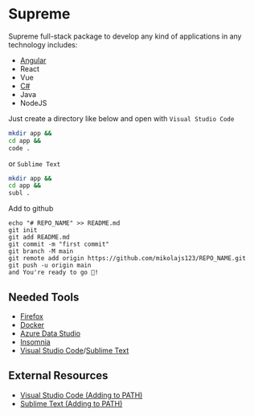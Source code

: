 # Supreme
Supreme full-stack package to develop any kind of applications in any technology includes:
* [Angular](https://github.com/mikolajs123/Supreme/tree/main/Angular)
* React
* Vue
* [C#](https://github.com/mikolajs123/Supreme/tree/main/C%23)
* Java
* NodeJS

Just create a directory like below and open with `Visual Studio Code`
```sh
mkdir app &&
cd app &&
code .
```
or `Sublime Text`
```sh
mkdir app &&
cd app &&
subl .
```
Add to github
```
echo "# REPO_NAME" >> README.md
git init
git add README.md
git commit -m "first commit"
git branch -M main
git remote add origin https://github.com/mikolajs123/REPO_NAME.git
git push -u origin main
and You're ready to go 🚀!
```

## Needed Tools
* [Firefox](https://www.mozilla.org/en-US/firefox/new/)
* [Docker](https://www.docker.com/products/docker-desktop)
* [Azure Data Studio](https://docs.microsoft.com/en-us/sql/azure-data-studio/download-azure-data-studio?view=sql-server-ver15)
* [Insomnia](https://insomnia.rest/download)
* [Visual Studio Code](https://code.visualstudio.com/download)/[Sublime Text](https://www.sublimetext.com/3)
## External Resources
* [Visual Studio Code (Adding to PATH)](https://code.visualstudio.com/docs/setup/mac)
* [Sublime Text (Adding to PATH)](https://stackoverflow.com/questions/25233133/launch-sublime-text-3-in-terminal-with-zsh)
